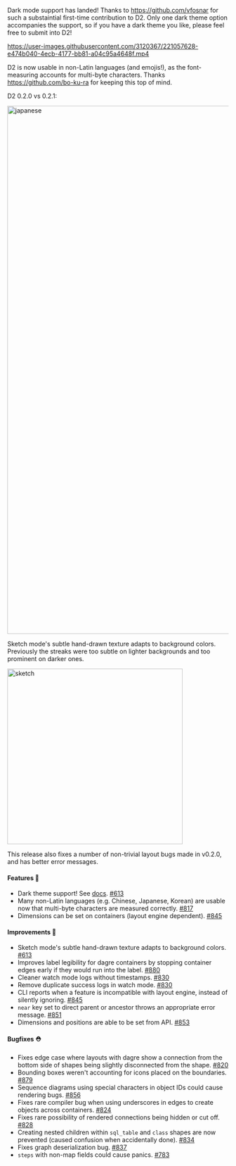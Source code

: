 Dark mode support has landed! Thanks to https://github.com/vfosnar for such a substaintial first-time contribution to D2. Only one dark theme option accompanies the support, so if you have a dark theme you like, please feel free to submit into D2!

https://user-images.githubusercontent.com/3120367/221057628-e474b040-4ecb-4177-bb81-a04c95a4648f.mp4

D2 is now usable in non-Latin languages (and emojis!), as the font-measuring accounts for multi-byte characters. Thanks https://github.com/bo-ku-ra for keeping this top of mind.

D2 0.2.0 vs 0.2.1:

<img width="1200" alt="japanese" src="https://user-images.githubusercontent.com/3120367/221058010-9a405cbf-a1dc-4005-8820-bf17d920105c.png">

Sketch mode's subtle hand-drawn texture adapts to background colors. Previously the streaks were too subtle on lighter backgrounds and too prominent on darker ones.

<img width="399" alt="sketch" src="https://user-images.githubusercontent.com/3120367/221042548-aee58a6c-e0c0-4e58-8d79-d0b609a9d750.png">

This release also fixes a number of non-trivial layout bugs made in v0.2.0, and has better error messages.

#### Features 🚀

- Dark theme support! See [docs](https://d2lang.com/tour/themes#dark-theme). [#613](https://github.com/terrastruct/d2/pull/613)
- Many non-Latin languages (e.g. Chinese, Japanese, Korean) are usable now that multi-byte characters are measured correctly. [#817](https://github.com/terrastruct/d2/pull/817)
- Dimensions can be set on containers (layout engine dependent). [#845](https://github.com/terrastruct/d2/pull/845)

#### Improvements 🧹

- Sketch mode's subtle hand-drawn texture adapts to background colors. [#613](https://github.com/terrastruct/d2/pull/613)
- Improves label legibility for dagre containers by stopping container edges early if they would run into the label. [#880](https://github.com/terrastruct/d2/pull/880)
- Cleaner watch mode logs without timestamps. [#830](https://github.com/terrastruct/d2/pull/830)
- Remove duplicate success logs in watch mode. [#830](https://github.com/terrastruct/d2/pull/830)
- CLI reports when a feature is incompatible with layout engine, instead of silently ignoring. [#845](https://github.com/terrastruct/d2/pull/845)
- `near` key set to direct parent or ancestor throws an appropriate error message. [#851](https://github.com/terrastruct/d2/pull/851)
- Dimensions and positions are able to be set from API. [#853](https://github.com/terrastruct/d2/pull/853)

#### Bugfixes ⛑️

- Fixes edge case where layouts with dagre show a connection from the bottom side of shapes being slightly disconnected from the shape. [#820](https://github.com/terrastruct/d2/pull/820)
- Bounding boxes weren't accounting for icons placed on the boundaries. [#879](https://github.com/terrastruct/d2/pull/879)
- Sequence diagrams using special characters in object IDs could cause rendering bugs. [#856](https://github.com/terrastruct/d2/issues/856)
- Fixes rare compiler bug when using underscores in edges to create objects across containers. [#824](https://github.com/terrastruct/d2/pull/824)
- Fixes rare possibility of rendered connections being hidden or cut off. [#828](https://github.com/terrastruct/d2/pull/828)
- Creating nested children within `sql_table` and `class` shapes are now prevented (caused confusion when accidentally done). [#834](https://github.com/terrastruct/d2/pull/834)
- Fixes graph deserialization bug. [#837](https://github.com/terrastruct/d2/pull/837)
- `steps` with non-map fields could cause panics. [#783](https://github.com/terrastruct/d2/pull/783)
